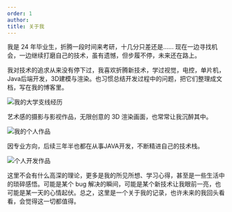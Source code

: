 ```yaml
---
order: 1
author: 
title: 关于我
---
```


我是 24 年毕业生，折腾一段时间来考研，十几分只差还是......   现在一边寻找机会，一边继续打磨自己的技术，虽有遗憾，但步履不停，未来还在路上。

我对技术的追求从来没有停下过，我喜欢折腾新技术，学过视觉，电控，单片机，Java后端开发，3D建模与渲染。也习惯总结开发过程中的问题，把它们整理成文档，写在我的博客里。

![我的大学支线经历](https://qtp-1324720525.cos.ap-shanghai.myqcloud.com/blog/202503230022434.jpg)

艺术感的摄影与影视作品，无限创意的 3D 渲染画面，也常常让我沉醉其中。

![我的个人作品](https://qtp-1324720525.cos.ap-shanghai.myqcloud.com/blog/202503230033039.jpg)

因专业方向，后续三年半也都在从事JAVA开发，不断精进自己的技术栈。

<img src="https://qtp-1324720525.cos.ap-shanghai.myqcloud.com/blog/202503231756782.jpg" alt="个人开发作品"  />

这里不会有什么高深的理论，更多是我的所见所想、学习心得，甚至是一些生活中的琐碎感悟。可能是某个 bug 解决的瞬间，可能是某个新技术让我眼前一亮，也可能是某一天的心情起伏。总之，这里是一个关于我的记录，也许未来的我回头看看，会觉得这一切都值得。